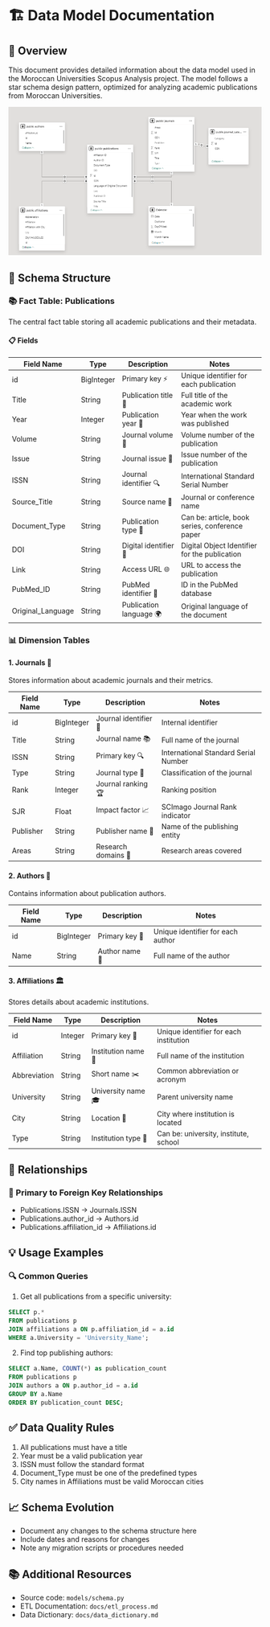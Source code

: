 # 🏗️ Data Model Documentation

## 🎯 Overview
This document provides detailed information about the data model used in the Moroccan Universities Scopus Analysis project. The model follows a star schema design pattern, optimized for analyzing academic publications from Moroccan Universities.

![Data Model Diagram](data-model.png)

## 🌟 Schema Structure

### 📚 Fact Table: Publications

The central fact table storing all academic publications and their metadata.

#### 📋 Fields
| Field Name | Type | Description | Notes |
|------------|------|-------------|--------|
| id | BigInteger | Primary key ⚡ | Unique identifier for each publication |
| Title | String | Publication title 📝 | Full title of the academic work |
| Year | Integer | Publication year 📅 | Year when the work was published |
| Volume | String | Journal volume 📖 | Volume number of the publication |
| Issue | String | Journal issue 📑 | Issue number of the publication |
| ISSN | String | Journal identifier 🔍 | International Standard Serial Number |
| Source_Title | String | Source name 📰 | Journal or conference name |
| Document_Type | String | Publication type 📄 | Can be: article, book series, conference paper |
| DOI | String | Digital identifier 🔗 | Digital Object Identifier for the publication |
| Link | String | Access URL 🌐 | URL to access the publication |
| PubMed_ID | String | PubMed identifier 🏥 | ID in the PubMed database |
| Original_Language | String | Publication language 🌍 | Original language of the document |

### 📊 Dimension Tables

#### 1. Journals 📰
Stores information about academic journals and their metrics.

| Field Name | Type | Description | Notes |
|------------|------|-------------|--------|
| id | BigInteger | Journal identifier 🔑 | Internal identifier |
| Title | String | Journal name 📚 | Full name of the journal |
| ISSN | String | Primary key 🔍 | International Standard Serial Number |
| Type | String | Journal type 📑 | Classification of the journal |
| Rank | Integer | Journal ranking 🏆 | Ranking position |
| SJR | Float | Impact factor 📈 | SCImago Journal Rank indicator |
| Publisher | String | Publisher name 🏢 | Name of the publishing entity |
| Areas | String | Research domains 🔬 | Research areas covered |

#### 2. Authors 👥
Contains information about publication authors.

| Field Name | Type | Description | Notes |
|------------|------|-------------|--------|
| id | BigInteger | Primary key 🔑 | Unique identifier for each author |
| Name | String | Author name 👤 | Full name of the author |

#### 3. Affiliations 🏛️
Stores details about academic institutions.

| Field Name | Type | Description | Notes |
|------------|------|-------------|--------|
| id | Integer | Primary key 🔑 | Unique identifier for each institution |
| Affiliation | String | Institution name 🏫 | Full name of the institution |
| Abbreviation | String | Short name ✂️ | Common abbreviation or acronym |
| University | String | University name 🎓 | Parent university name |
| City | String | Location 🌆 | City where institution is located |
| Type | String | Institution type 🏢 | Can be: university, institute, school |

## 🔄 Relationships

### 🔗 Primary to Foreign Key Relationships
- Publications.ISSN → Journals.ISSN
- Publications.author_id → Authors.id
- Publications.affiliation_id → Affiliations.id

## 💡 Usage Examples

### 🔍 Common Queries
1. Get all publications from a specific university:
```sql
SELECT p.*
FROM publications p
JOIN affiliations a ON p.affiliation_id = a.id
WHERE a.University = 'University_Name';
```

2. Find top publishing authors:
```sql
SELECT a.Name, COUNT(*) as publication_count
FROM publications p
JOIN authors a ON p.author_id = a.id
GROUP BY a.Name
ORDER BY publication_count DESC;
```

## ✅ Data Quality Rules
1. All publications must have a title
2. Year must be a valid publication year
3. ISSN must follow the standard format
4. Document_Type must be one of the predefined types
5. City names in Affiliations must be valid Moroccan cities

## 📈 Schema Evolution
- Document any changes to the schema structure here
- Include dates and reasons for changes
- Note any migration scripts or procedures needed

## 📚 Additional Resources
- Source code: `models/schema.py`
- ETL Documentation: `docs/etl_process.md`
- Data Dictionary: `docs/data_dictionary.md`
